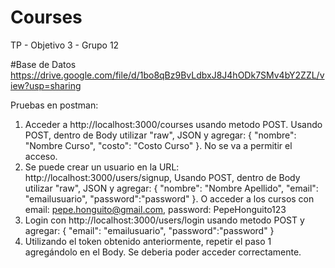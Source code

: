 # Courses
TP - Objetivo 3 - Grupo 12

#Base de Datos
https://drive.google.com/file/d/1bo8qBz9BvLdbxJ8J4hODk7SMv4bY2ZZL/view?usp=sharing

Pruebas en postman:
1. Acceder a http://localhost:3000/courses usando metodo POST. Usando POST, dentro de Body utilizar "raw", JSON y agregar: { "nombre": "Nombre Curso", "costo": "Costo Curso" }. No se va a permitir el acceso.
2. Se puede crear un usuario en la URL: http://localhost:3000/users/signup, Usando POST, dentro de Body utilizar "raw", JSON y agregar: { "nombre": "Nombre Apellido", "email": "emailusuario", "password":"password" }. O acceder a los cursos con email: pepe.honguito@gmail.com, password: PepeHonguito123
3. Login con http://localhost:3000/users/login usando metodo POST y agregar: { "email": "emailusuario", "password":"password" }
4. Utilizando el token obtenido anteriormente, repetir el paso 1 agregándolo en el Body. Se deberia poder acceder correctamente.

